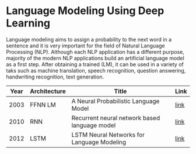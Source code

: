 # Language Modeling Using Deep Learning

Language modeling aims to assign a probability to the next word in a sentence and it is very important for the field of Natural Language Processing (NLP). Although each NLP application has a different purpose, majority of the modern NLP applications build an artificial language model as a first step. After obtaining a trained (LM), it can be used in a variety of taks such as machine translation, speech recognition, question answering, handwriting recognition, text generation.



| Year          | Architecture  | Title         | Link |
| ------------- | ------------- | ------------- | ------------- |
| 2003          | FFNN LM       | A Neural Probabilistic Language Model | [link](https://www.jmlr.org/papers/volume3/bengio03a/bengio03a.pdf)  |
| 2010          | RNN           | Recurrent neural network based language model | [link](https://www.fit.vutbr.cz/research/groups/speech/publi/2010/mikolov_interspeech2010_IS100722.pdf)  |
| 2012          | LSTM          | LSTM Neural Networks for Language Modeling | [link](http://www-i6.informatik.rwth-aachen.de/publications/download/820/Sundermeyer-2012.pdf)  |
